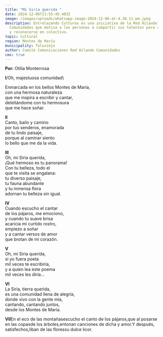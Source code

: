 ```yaml
---
title: "Mi Siria querida "
date: 2024-12-06T21:55:45.483Z
image: /images/uploads/whatsapp-image-2024-12-06-at-4.38.11-pm.jpeg
description: Entrelazando Culturas es una iniciativa de la Red Hilando
  Comunidades que motiva a las personas a compartir sus talentos para conocerse
  y reconocerse en colectivo.
topic: Cultural
region: Montes de María
municipality: Toluviejo
author: Comité Comunicaciones Red Hilando Comunidades
cms: true
---
```

**P﻿or:** Otilia Monterrosa

**I﻿**/Oh, majestuosa comunidad\

Enmarcada en los bellos Montes de María,\
con una hermosa naturaleza\
que me inspira a escribir y cantar,\
deleitándome con tu hermosura\
que me hace soñar.

**II**\
Canto, bailo y camino\
por tus senderos, enamorada\
de tu lindo paisaje,\
porque al caminar siento\
lo bello que me da la vida.

**III**\
Oh, mi Siria querida,\
¡Qué hermoso es tu panorama!\
Con tu belleza, todo el\
que te visita se engalana:\
tu diverso paisaje,\
tu fauna abundante\
y tu inmensa flora\
adornan tu belleza sin igual.

**IV**\
Cuando escucho el cantar\
de los pájaros, me emociono,\
y cuando tu suave brisa\
acaricia mi curtido rostro,\
empiezo a soñar\
y a cantar versos de amor\
que brotan de mi corazón.

**V**\
Oh, mi Siria querida,\
si yo fuera poeta\
mil veces te escribiría,\
y a quien lea este poema\
mil veces les diría…

**VI**\
La Siria, tierra querida,\
es una comunidad llena de alegría,\
donde vivo con la gente mía,\
cantando, cantando juntos,\
desde los Montes de María.

**VII**En el eco de las montañasescucho el canto de los pájaros,que al posarse en las copasde los árboles,entonan canciones de dicha y amor.Y después, satisfechos,liban de las floressu dulce licor.